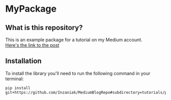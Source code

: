 # MyPackage
## What is this repository?
This is an example package for a tutorial on my Medium account.  
[Here's the link to the post](https://medium.com/p/43a0659cb3e4)

## Installation
To install the library you'll need to run the following command in your terminal:
```
pip install git+https://github.com/Inzaniak/MediumBlogRepo#subdirectory=tutorials/python/intermediate/py_example_package
```
